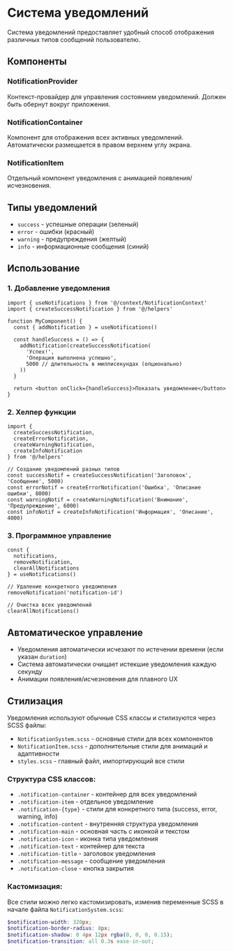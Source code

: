 # Система уведомлений

Система уведомлений предоставляет удобный способ отображения различных типов сообщений пользователю.

## Компоненты

### NotificationProvider
Контекст-провайдер для управления состоянием уведомлений. Должен быть обернут вокруг приложения.

### NotificationContainer
Компонент для отображения всех активных уведомлений. Автоматически размещается в правом верхнем углу экрана.

### NotificationItem
Отдельный компонент уведомления с анимацией появления/исчезновения.

## Типы уведомлений

- `success` - успешные операции (зеленый)
- `error` - ошибки (красный)
- `warning` - предупреждения (желтый)
- `info` - информационные сообщения (синий)

## Использование

### 1. Добавление уведомления

```tsx
import { useNotifications } from '@/context/NotificationContext'
import { createSuccessNotification } from '@/helpers'

function MyComponent() {
  const { addNotification } = useNotifications()
  
  const handleSuccess = () => {
    addNotification(createSuccessNotification(
      'Успех!', 
      'Операция выполнена успешно',
      5000 // длительность в миллисекундах (опционально)
    ))
  }
  
  return <button onClick={handleSuccess}>Показать уведомление</button>
}
```

### 2. Хелпер функции

```tsx
import { 
  createSuccessNotification,
  createErrorNotification,
  createWarningNotification,
  createInfoNotification
} from '@/helpers'

// Создание уведомлений разных типов
const successNotif = createSuccessNotification('Заголовок', 'Сообщение', 5000)
const errorNotif = createErrorNotification('Ошибка', 'Описание ошибки', 8000)
const warningNotif = createWarningNotification('Внимание', 'Предупреждение', 6000)
const infoNotif = createInfoNotification('Информация', 'Описание', 4000)
```

### 3. Программное управление

```tsx
const { 
  notifications, 
  removeNotification, 
  clearAllNotifications 
} = useNotifications()

// Удаление конкретного уведомления
removeNotification('notification-id')

// Очистка всех уведомлений
clearAllNotifications()
```

## Автоматическое управление

- Уведомления автоматически исчезают по истечении времени (если указан `duration`)
- Система автоматически очищает истекшие уведомления каждую секунду
- Анимации появления/исчезновения для плавного UX

## Стилизация

Уведомления используют обычные CSS классы и стилизуются через SCSS файлы:

- `NotificationSystem.scss` - основные стили для всех компонентов
- `NotificationItem.scss` - дополнительные стили для анимаций и адаптивности
- `styles.scss` - главный файл, импортирующий все стили

### Структура CSS классов:

- `.notification-container` - контейнер для всех уведомлений
- `.notification-item` - отдельное уведомление
- `.notification-{type}` - стили для конкретного типа (success, error, warning, info)
- `.notification-content` - внутренняя структура уведомления
- `.notification-main` - основная часть с иконкой и текстом
- `.notification-icon` - иконка типа уведомления
- `.notification-text` - контейнер для текста
- `.notification-title` - заголовок уведомления
- `.notification-message` - сообщение уведомления
- `.notification-close` - кнопка закрытия

### Кастомизация:

Все стили можно легко кастомизировать, изменив переменные SCSS в начале файла `NotificationSystem.scss`:

```scss
$notification-width: 320px;
$notification-border-radius: 8px;
$notification-shadow: 0 4px 12px rgba(0, 0, 0, 0.15);
$notification-transition: all 0.3s ease-in-out;
```
